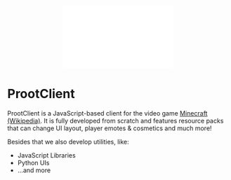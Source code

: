<center><img height="50%" width="50%" src="profile/ProotClient-Splash-GitHub.gif"></img></center>

# ProotClient 

ProotClient is a JavaScript-based client for the video game [Minecraft (Wikipedia)](https://en.wikipedia.org/wiki/Minecraft). It is fully developed from scratch and features resource packs that can change UI layout, player emotes & cosmetics and much more!

Besides that we also develop utilities, like:
- JavaScript Libraries
- Python UIs
- ...and more
